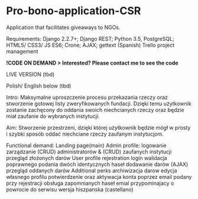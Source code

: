 # Pro-bono-application-CSR

Application that facilitates giveaways to NGOs.

Requirements: Django 2.2.7+; Django REST; Python 3.5, PostgreSQL; HTML5/ CSS3/ JS ES6; Crone; AJAX; gettext (Spanish)
Trello project management 

**!CODE ON DEMAND > Interested? Please contact me to see the code**

LIVE VERSION (tbd)

Polish/ English below (tbd)

Intro:
Maksymalne uproszczenie procesu przekazania rzeczy oraz stworzenie gotowej listy zweryfikowanych fundacji. Dzięki temu użytkownik zostanie zachęcony do oddania swoich niechcianych rzeczy oraz będzie miał zaufanie do wybranych instytucji. 

Aim:
Stworzenie przestrzeni, dzięki której użytkownik będzie mógł w prosty i szybki sposób oddać niechciane rzeczy zaufanym instytucjom.

Functional demand:
Landing page(main)
Admin profile:
     logowanie
     zarządzanie (CRUD) administratorów & (CRUD) zaufanych instytucji
     przegląd złożonych darów
User profile
     rejestration
     login
     walidacja poprawnego podania dwóch identycznych haseł
     dodawanie darów (AJAX)
     przegląd oddanych darów
Additional perks
    archiwizacja darow
    edycja własnego profilu
    potwierdzenie oraz aktywacja konta poprzez email podany przy rejestracji
    obsługa zapomnianych haseł
    emial przypominajacy o powrocie do serwisu
    wersja hiszpanska (castellano)
    
     


